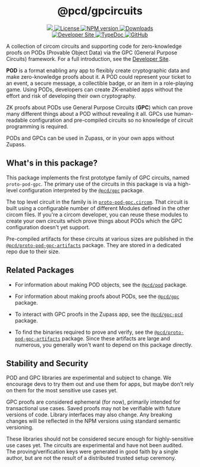 <p align="center">
    <h1 align="center">
        @pcd/gpcircuits
    </h1>
</p>

<p align="center">
    <a href="https://github.com/proofcarryingdata">
        <img src="https://img.shields.io/badge/project-PCD-blue.svg?style=flat-square">
    </a>
    <a href="https://github.com/proofcarryingdata/zupass/blob/main/packages/lib/gpcircuits/LICENSE">
        <img alt="License" src="https://img.shields.io/badge/license-GPL--3.0-green.svg?style=flat-square">
    </a>
    <a href="https://www.npmjs.com/package/@pcd/gpcircuits">
        <img alt="NPM version" src="https://img.shields.io/npm/v/@pcd/pod-pcd?style=flat-square" />
    </a>
    <a href="https://npmjs.org/package/@pcd/gpcircuits">
        <img alt="Downloads" src="https://img.shields.io/npm/dm/@pcd/gpcircuits.svg?style=flat-square" />
    </a>
<br>
    <a href="https://zupass.org/pod-developers">
        <img alt="Developer Site" src="https://img.shields.io/badge/Developer_Site-green.svg?style=flat-square">
    </a>
    <a href="https://docs.pcd.team/modules/_pcd_gpcircuits.html">
        <img alt="TypeDoc" src="https://img.shields.io/badge/TypeDoc-purple.svg?style=flat-square">
    </a>
    <a href="https://github.com/proofcarryingdata/zupass/tree/main/packages/lib/gpcircuits">
        <img alt="GitHub" src="https://img.shields.io/badge/GitHub-grey.svg?style=flat-square">
    </a>
</p>

A collection of circom circuits and supporting code for zero-knowledge proofs on
PODs (Provable Object Data) via the GPC (General Purpose Circuits) framework.
For a full introduction, see the
[Developer Site](https://zupass.org/pod-developers).

**POD** is a format enabling any app to flexibly create cryptographic data and
make zero-knowledge proofs about it. A POD could represent your ticket to an
event, a secure message, a collectible badge, or an item in a role-playing game.
Using PODs, developers can create ZK-enabled apps without the effort and risk of
developing their own cryptography.

ZK proofs about PODs use General Purpose Circuits (**GPC**) which can prove many
different things about a POD without revealing it all. GPCs use human-readable
configuration and pre-compiled circuits so no knowledge of circuit programming
is required.

PODs and GPCs can be used in Zupass, or in your own apps without Zupass.

## What's in this package?

This package implements the first prototype family of GPC circuits, named
`proto-pod-gpc`. The primary use of the circuits in this package is via
a high-level configuration interpreted by the
[`@pcd/gpc`](https://github.com/proofcarryingdata/zupass/tree/main/packages/lib/gpc)
package.

The top level circuit in the family is in
[`proto-pod-gpc.circom`](https://github.com/proofcarryingdata/zupass/blob/main/packages/lib/gpcircuits/circuits/proto-pod-gpc.circom).
That circuit is built using a configurable number of different Modules defined
in the other circom files. If you're a circom developer, you can reuse these
modules to create your own circuits which prove things about PODs which the
GPC configuration doesn't yet support.

Pre-compiled artifacts for these circuits at various sizes are published in the
[`@pcd/proto-pod-gpc-artifacts`](https://github.com/proofcarryingdata/snark-artifacts/tree/pre-release/packages/proto-pod-gpc)
package. They are stored in a dedicated repo due to their size.

## Related Packages

- For information about making POD objects, see the
  [`@pcd/pod`](https://github.com/proofcarryingdata/zupass/tree/main/packages/lib/pod)
  package.

- For information about making proofs about PODs, see the
  [`@pcd/gpc`](https://github.com/proofcarryingdata/zupass/tree/main/packages/lib/gpc)
  package.

- To interact with GPC proofs in the Zupass app, see the
  [`@pcd/gpc-pcd`](https://github.com/proofcarryingdata/zupass/tree/main/packages/pcd/gpc-pcd)
  package.

- To find the binaries required to prove and verify, see the
  [`@pcd/proto-pod-gpc-artifacts`](https://github.com/proofcarryingdata/snark-artifacts/tree/pre-release/packages/proto-pod-gpc)
  package. Since these artifacts are large and numerous, you generally
  won't want to depend on this package directly.

## Stability and Security

POD and GPC libraries are experimental and subject to change. We encourage devs
to try them out and use them for apps, but maybe don’t rely on them for the most
sensitive use cases yet.

GPC proofs are considered ephemeral (for now), primarily intended for
transactional use cases. Saved proofs may not be verifiable with future
versions of code. Library interfaces may also change. Any breaking changes will
be reflected in the NPM versions using standard semantic versioning.

These libraries should not be considered secure enough for highly-sensitive use
cases yet. The circuits are experimental and have not been audited. The
proving/verification keys were generated in good faith by a single author, but
are not the result of a distributed trusted setup ceremony.

